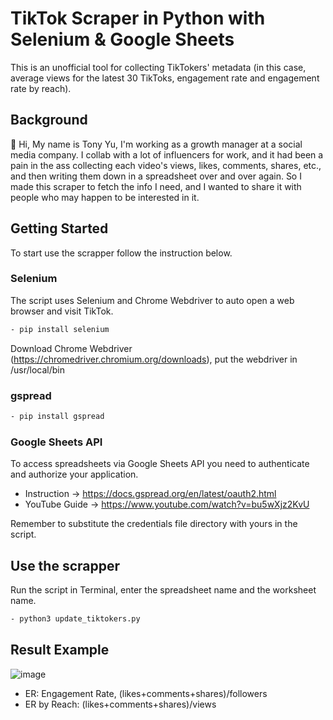 # TikTok Scraper in Python with Selenium & Google Sheets
This is an unofficial tool for collecting TikTokers' metadata (in this case, average views for the latest 30 TikToks, engagement rate and engagement rate by reach).

## Background
👋 Hi, My name is Tony Yu, I'm working as a growth manager at a social media company. I collab with a lot of influencers for work, and it had been a pain in the ass collecting each video's views, likes, comments, shares, etc., and then writing them down in a spreadsheet over and over again. So I made this scraper to fetch the info I need, and I wanted to share it with people who may happen to be interested in it.

## Getting Started
To start use the scrapper follow the instruction below.

### Selenium
The script uses Selenium and Chrome Webdriver to auto open a web browser and visit TikTok.
```sh
- pip install selenium
```
Download Chrome Webdriver (https://chromedriver.chromium.org/downloads), put the webdriver in /usr/local/bin

### gspread
```sh
- pip install gspread
```

### Google Sheets API
To access spreadsheets via Google Sheets API you need to authenticate and authorize your application.
- Instruction -> https://docs.gspread.org/en/latest/oauth2.html
- YouTube Guide -> https://www.youtube.com/watch?v=bu5wXjz2KvU

Remember to substitute the credentials file directory with yours in the script.

## Use the scrapper
Run the script in Terminal, enter the spreadsheet name and the worksheet name.
```sh
- python3 update_tiktokers.py
```

## Result Example
![image](https://user-images.githubusercontent.com/49832190/188074532-1ffa3149-8fc3-444d-985e-8e1ff34bdec0.png)

- ER: Engagement Rate, (likes+comments+shares)/followers
- ER by Reach: (likes+comments+shares)/views

<!---
yushengnan0525/yushengnan0525 is a ✨ special ✨ repository because its `README.md` (this file) appears on your GitHub profile.
You can click the Preview link to take a look at your changes.
--->
